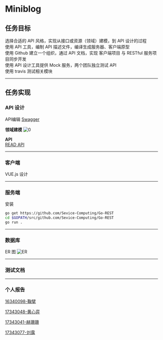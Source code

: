 # Miniblog

## 任务目标
选择合适的 API 风格，实现从接口或资源（领域）建模，到 API 设计的过程  
使用 API 工具，编制 API 描述文件，编译生成服务器、客户端原型  
使用 Github 建立一个组织，通过 API 文档，实现 客户端项目 与 RESTful 服务项目同步开发  
使用 API 设计工具提供 Mock 服务，两个团队独立测试 API  
使用 travis 测试相关模块  

---

## 任务实现

###  API 设计
  
API编辑 [Swagger](https://editor.swagger.io/)

**领域建模**
![0](./img/lyjm.png)

**API**  
[READ API](./go-client/README.md)

---

### 客户端
VUE.js 设计  

---

### 服务端 

安装
```sh
go get https://github.com/Sevice-Computing/Go-REST
cd $GOPATH/src/github.com/Sevice-Computing/Go-REST
go run .
```
---

### 数据库

ER 图
![ER](./img/er.png)

---

### 测试文档

---

### 个人报告

[16340098-鞠擘](./个人报告/16340098-鞠擘.md)

[17343048-黄心弈](./个人报告/17343048-黄心弈.md)

[17343041-赫珊珊](./个人报告/17343041-赫珊珊.md)

[17343077-刘露](./个人报告/17343077-刘露.md)
